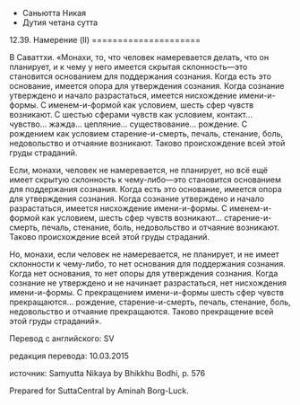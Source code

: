 









* Саньютта Никая
* Дутия четана сутта


12\.39\. Намерение \(II\)
\=\=\=\=\=\=\=\=\=\=\=\=\=\=\=\=\=\=\=\=\=



В Саваттхи\. «Монахи, то, что человек намеревается делать, что он планирует, и к чему у него имеется скрытая склонность—это становится основанием для поддержания сознания\. Когда есть это основание, имеется опора для утверждения сознания\. Когда сознание утверждено и начало разрастаться, имеется нисхождение имени\-и\-формы\. С именем\-и\-формой как условием, шесть сфер чувств возникают\. С шестью сферами чувств как условием, контакт… чувство… жажда… цепляние… существование… рождение\. С рождением как условием старение\-и\-смерть, печаль, стенание, боль, недовольство и отчаяние возникают\. Таково происхождение всей этой груды страданий\.


Если, монахи, человек не намеревается, не планирует, но всё ещё имеет скрытую склонность к чему\-либо—это становится основанием для поддержания сознания\. Когда есть это основание, имеется опора для утверждения сознания\. Когда сознание утверждено и начало разрастаться, имеется нисхождение имени\-и\-формы\. С именем\-и\-формой как условием, шесть сфер чувств возникают… старение\-и\-смерть, печаль, стенание, боль, недовольство и отчаяние возникают\. Таково происхождение всей этой груды страданий\.


Но, монахи, если человек не намеревается, не планирует, и не имеет склонности к чему\-либо, то нет основания для поддержания сознания\. Когда нет основания, то нет опоры для утверждения сознания\. Когда сознание не утверждено и не начинает разрастаться, нет нисхождения имени\-и\-формы\. С прекращением имени\-и\-формы шесть сфер чувств прекращаются… рождение, старение\-и\-смерть, печаль, стенание, боль, недовольство и отчаяние прекращаются\. Таково прекращение всей этой груды страданий»\.



Перевод с английского: SV


редакция перевода: 10\.03\.2015


источник: Samyutta Nikaya by Bhikkhu Bodhi, p\. 576


Prepared for SuttaCentral by Aminah Borg\-Luck\.






